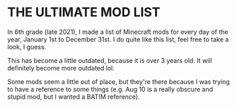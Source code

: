 # THE ULTIMATE MOD LIST

In 6th grade (late 2021), I made a list of Minecraft mods for every day of the year, January 1st to December 31st. I do quite like this list, feel free to take a look, I guess.

This has become a little outdated, because it is over 3 years old. It will definitely become more outdated lol.

Some mods seem a little out of place, but they're there because I was trying to have a reference to some things (e.g. Aug 10 is a really obscure and stupid mod, but I wanted a BATIM reference).
